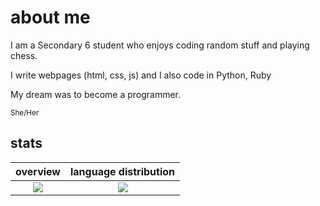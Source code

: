 # about me

<p>I am a Secondary 6 student who enjoys coding random stuff and playing chess.</p>
<p>I write webpages (html, css, js) and I also code in Python, Ruby</p>
<p>My dream was to become a programmer.</p>

<sup>She/Her</sup><br>

## stats

overview                   |language distribution
:-------------------------:|:-------------------------:
![](https://github-readme-stats.vercel.app/api?username=XyrenTheCoder&show_icons=true&hide_border=true&line_height=20&title_color=3de6e6&icon_color=3de6e6&show_owner=true&count_private=true&theme=dark)   |  ![](https://github-readme-stats.vercel.app/api/top-langs/?username=XyrenTheCoder&hide_border=true&title_color=3de6e6&layout=default&langs_count=6&theme=dark)

